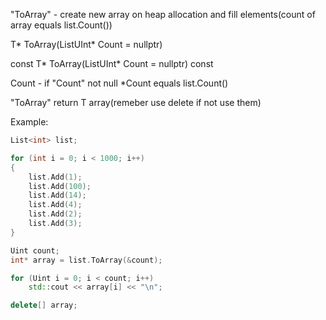 "ToArray" - create new array on heap allocation and fill elements(count of array equals list.Count())

T* ToArray(ListUInt* Count = nullptr)

const T* ToArray(ListUInt* Count = nullptr) const

Count - if "Count" not null *Count equals list.Count()

"ToArray" return T array(remeber use delete if not use them)

Example:

```C++
List<int> list;

for (int i = 0; i < 1000; i++)
{
	list.Add(1);
	list.Add(100);
	list.Add(14);
	list.Add(4);
	list.Add(2);
	list.Add(3);
}

Uint count;
int* array = list.ToArray(&count);

for (Uint i = 0; i < count; i++)
	std::cout << array[i] << "\n";

delete[] array;
```